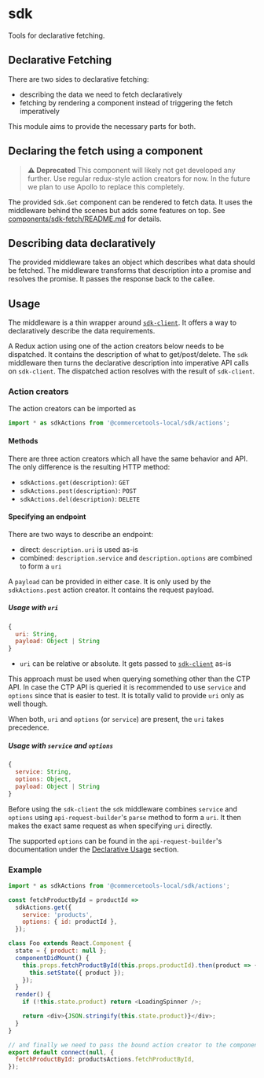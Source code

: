 # sdk

Tools for declarative fetching.

## Declarative Fetching

There are two sides to declarative fetching:

* describing the data we need to fetch declaratively
* fetching by rendering a component instead of triggering the fetch imperatively

This module aims to provide the necessary parts for both.

## Declaring the fetch using a component

> **⚠️ Deprecated** This component will likely not get developed any further. Use regular redux-style action creators for now. In the future we plan to use Apollo to replace this completely.

The provided `Sdk.Get` component can be rendered to fetch data. It uses the
middleware behind the scenes but adds some features on top. See
[components/sdk-fetch/README.md](./components/sdk-fetch/README.md) for details.

## Describing data declaratively

The provided middleware takes an object which describes what data should be
fetched. The middleware transforms that description into a promise and resolves
the promise. It passes the response back to the callee.

## Usage

The middleware is a thin wrapper around [`sdk-client`](https://commercetools.github.io/nodejs/sdk/api/sdkClient.html). It offers a way to declaratively describe the data requirements.

A Redux action using one of the action creators below needs to be dispatched. It contains the description of what to get/post/delete. The `sdk` middleware then turns the declarative description into imperative API calls on `sdk-client`. The dispatched action resolves with the result of `sdk-client`.

### Action creators

The action creators can be imported as

```js
import * as sdkActions from '@commercetools-local/sdk/actions';
```

#### Methods

There are three action creators which all have the same behavior and API. The only difference is the resulting HTTP method:

* `sdkActions.get(description)`: `GET`
* `sdkActions.post(description)`: `POST`
* `sdkActions.del(description)`: `DELETE`

#### Specifying an endpoint

There are two ways to describe an endpoint:

* direct: `description.uri` is used as-is
* combined: `description.service` and `description.options` are combined to form a `uri`

A `payload` can be provided in either case. It is only used by the `sdkActions.post` action creator. It contains the request payload.

##### Usage with `uri`

```js
{
  uri: String,
  payload: Object | String
}
```

* `uri` can be relative or absolute. It gets passed to [`sdk-client`](https://commercetools.github.io/nodejs/sdk/api/sdkClient.html) as-is

This approach must be used when querying something other than the CTP API. In case the CTP API is queried it is recommended to use `service` and `options` since that is easier to test. It is totally valid to provide `uri` only as well though.

When both, `uri` and `options` (or `service`) are present, the `uri` takes precedence.

##### Usage with `service` and `options`

```js
{
  service: String,
  options: Object,
  payload: Object | String
}
```

Before using the `sdk-client` the `sdk` middleware combines `service` and `options` using `api-request-builder`'s `parse` method to form a `uri`. It then makes the exact same request as when specifying `uri` directly.

The supported `options` can be found in the `api-request-builder`'s documentation under the [Declarative Usage](https://commercetools.github.io/nodejs/sdk/api/apiRequestBuilder.html#declarative-usage) section.

### Example

```js
import * as sdkActions from '@commercetools-local/sdk/actions';

const fetchProductById = productId =>
  sdkActions.get({
    service: 'products',
    options: { id: productId },
  });
```

```js
class Foo extends React.Component {
  state = { product: null };
  componentDidMount() {
    this.props.fetchProductById(this.props.productId).then(product => {
      this.setState({ product });
    });
  }
  render() {
    if (!this.state.product) return <LoadingSpinner />;

    return <div>{JSON.stringify(this.state.product)}</div>;
  }
}

// and finally we need to pass the bound action creator to the component using plain old redux
export default connect(null, {
  fetchProductById: productsActions.fetchProductById,
});
```
